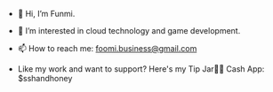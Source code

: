 - 👋 Hi, I’m  Funmi.
- 👀 I’m interested in cloud technology and game development.
  
- 📫 How to reach me: foomi.business@gmail.com 
- Like my work and want to support? Here's my Tip Jar🌸🥰 Cash App: $sshandhoney

<!---
kat3o/kat3o is a ✨ special ✨ repository because its `README.md` (this file) appears on your GitHub profile.
You can click the Preview link to take a look at your changes.
--->
